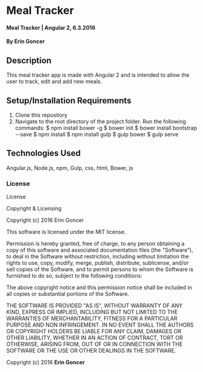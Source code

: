 # Meal Tracker

#### Meal Tracker | Angular 2, 6.3.2016

#### By Erin Goncer

## Description

This meal tracker app is made with Angular 2 and is intended to  allow the user to track, edit and add new meals.

## Setup/Installation Requirements

1. Clone this repository
2. Navigate to the root directory of the project folder. Run the following commands:
$ npm install bower -g
$ bower init
$ bower install bootstrap --save
$ npm install
$ npm install gulp
$ gulp bower
$ gulp serve

## Technologies Used

Angular.js, Node.js, npm, Gulp, css, html, Bower, js

### License

License

Copyright & Licensing

Copyright (c) 2016 Erin Goncer

This software is licensed under the MIT license.

Permission is hereby granted, free of charge, to any person obtaining a copy of this software and associated documentation files (the "Software"), to deal in the Software without restriction, including without limitation the rights to use, copy, modify, merge, publish, distribute, sublicense, and/or sell copies of the Software, and to permit persons to whom the Software is furnished to do so, subject to the following conditions:

The above copyright notice and this permission notice shall be included in all copies or substantial portions of the Software.

THE SOFTWARE IS PROVIDED "AS IS", WITHOUT WARRANTY OF ANY KIND, EXPRESS OR IMPLIED, INCLUDING BUT NOT LIMITED TO THE WARRANTIES OF MERCHANTABILITY, FITNESS FOR A PARTICULAR PURPOSE AND NON INFRINGEMENT. IN NO EVENT SHALL THE AUTHORS OR COPYRIGHT HOLDERS BE LIABLE FOR ANY CLAIM, DAMAGES OR OTHER LIABILITY, WHETHER IN AN ACTION OF CONTRACT, TORT OR OTHERWISE, ARISING FROM, OUT OF OR IN CONNECTION WITH THE SOFTWARE OR THE USE OR OTHER DEALINGS IN THE SOFTWARE.

Copyright (c) 2016 **Erin Goncer**
